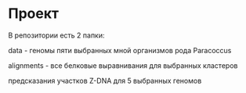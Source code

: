 # Проект

В репозитории есть 2 папки:

data - геномы пяти выбранных мной организмов рода Paracoccus

alignments - все белковые выравнивания для выбранных кластеров

предсказания участков Z-DNA для 5 выбранных геномов


